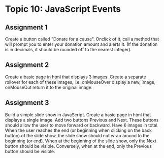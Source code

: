 # Topic 10: JavaScript Events

## Assignment 1

Create a button called "Donate for a cause". Onclick of it, call a method that will prompt you to
enter your donation amount and alerts it.
(If the donation is in decimals, it should be rounded off to the nearest integer).

## Assignment 2

Create a basic page in html that displays 3 images. Create a separate rollover for each of these
images, i.e. onMouseOver display a new, image, onMouseOut return it to the original image.

## Assignment 3

Build a simple slide show in JavaScript. Create a basic page in html that displays a single image.
Add two buttons Previous and Next. These buttons should allow the user to move forward or backward. Have 6 images in total. When the user reaches the end (or beginning when clicking on
the back button) of the slide show, the slide show should not wrap around to the beginning (or end).
When at the beginning of the slide show, only the Next button should be visible. Conversely, when at the end, only the Previous button should be visible.
